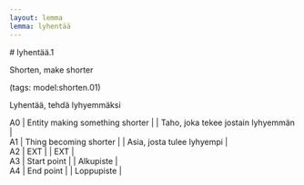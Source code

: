 ```yaml
---
layout: lemma
lemma: lyhentää
---
```


<div class="sense">
# <span class="sensename">lyhentää.1</span>

<span class="description">Shorten, make shorter</span>

(tags: model:shorten.01)

<span class="description">Lyhentää, tehdä lyhyemmäksi</span>

A0 | Entity making something shorter |   | Taho, joka tekee jostain lyhyemmän |  
A1 | Thing becoming shorter |   | Asia, josta tulee lyhyempi |  
A2 | EXT |   | EXT |  
A3 | Start point |   | Alkupiste |  
A4 | End point |   | Loppupiste |  

</div>

